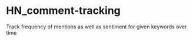 # HN_comment-tracking
Track frequency of mentions as well as sentiment for given keywords over time
